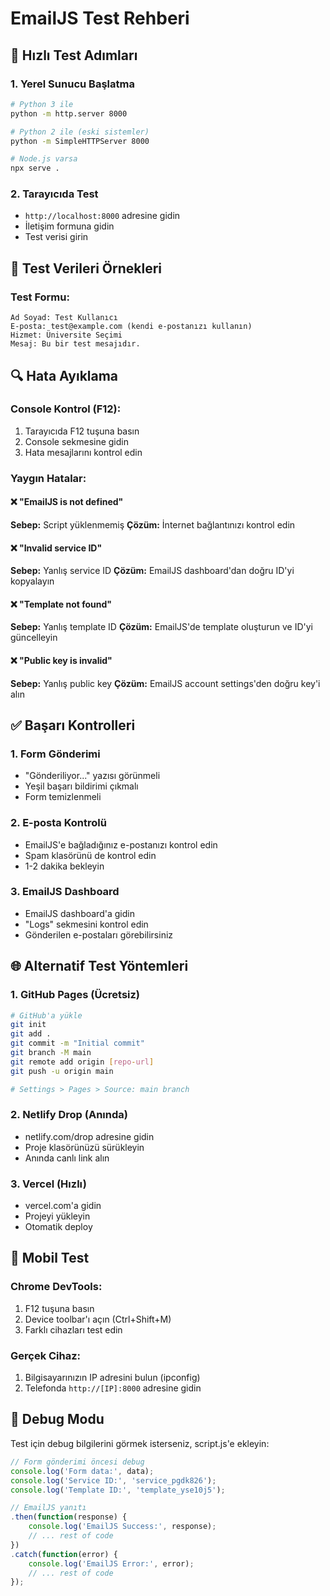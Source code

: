 # EmailJS Test Rehberi

## 🚀 Hızlı Test Adımları

### 1. Yerel Sunucu Başlatma
```bash
# Python 3 ile
python -m http.server 8000

# Python 2 ile (eski sistemler)
python -m SimpleHTTPServer 8000

# Node.js varsa
npx serve .
```

### 2. Tarayıcıda Test
- `http://localhost:8000` adresine gidin
- İletişim formuna gidin
- Test verisi girin

## 🧪 Test Verileri Örnekleri

### Test Formu:
```
Ad Soyad: Test Kullanıcı
E-posta: test@example.com (kendi e-postanızı kullanın)
Hizmet: Üniversite Seçimi
Mesaj: Bu bir test mesajıdır.
```

## 🔍 Hata Ayıklama

### Console Kontrol (F12):
1. Tarayıcıda F12 tuşuna basın
2. Console sekmesine gidin
3. Hata mesajlarını kontrol edin

### Yaygın Hatalar:

#### ❌ "EmailJS is not defined"
**Sebep:** Script yüklenmemiş
**Çözüm:** İnternet bağlantınızı kontrol edin

#### ❌ "Invalid service ID"
**Sebep:** Yanlış service ID
**Çözüm:** EmailJS dashboard'dan doğru ID'yi kopyalayın

#### ❌ "Template not found"
**Sebep:** Yanlış template ID
**Çözüm:** EmailJS'de template oluşturun ve ID'yi güncelleyin

#### ❌ "Public key is invalid"
**Sebep:** Yanlış public key
**Çözüm:** EmailJS account settings'den doğru key'i alın

## ✅ Başarı Kontrolleri

### 1. Form Gönderimi
- "Gönderiliyor..." yazısı görünmeli
- Yeşil başarı bildirimi çıkmalı
- Form temizlenmeli

### 2. E-posta Kontrolü
- EmailJS'e bağladığınız e-postanızı kontrol edin
- Spam klasörünü de kontrol edin
- 1-2 dakika bekleyin

### 3. EmailJS Dashboard
- EmailJS dashboard'a gidin
- "Logs" sekmesini kontrol edin
- Gönderilen e-postaları görebilirsiniz

## 🌐 Alternatif Test Yöntemleri

### 1. GitHub Pages (Ücretsiz)
```bash
# GitHub'a yükle
git init
git add .
git commit -m "Initial commit"
git branch -M main
git remote add origin [repo-url]
git push -u origin main

# Settings > Pages > Source: main branch
```

### 2. Netlify Drop (Anında)
- netlify.com/drop adresine gidin
- Proje klasörünüzü sürükleyin
- Anında canlı link alın

### 3. Vercel (Hızlı)
- vercel.com'a gidin
- Projeyi yükleyin
- Otomatik deploy

## 📱 Mobil Test

### Chrome DevTools:
1. F12 tuşuna basın
2. Device toolbar'ı açın (Ctrl+Shift+M)
3. Farklı cihazları test edin

### Gerçek Cihaz:
1. Bilgisayarınızın IP adresini bulun (ipconfig)
2. Telefonda `http://[IP]:8000` adresine gidin

## 🔧 Debug Modu

Test için debug bilgilerini görmek isterseniz, script.js'e ekleyin:

```javascript
// Form gönderimi öncesi debug
console.log('Form data:', data);
console.log('Service ID:', 'service_pgdk826');
console.log('Template ID:', 'template_yse10j5');

// EmailJS yanıtı
.then(function(response) {
    console.log('EmailJS Success:', response);
    // ... rest of code
})
.catch(function(error) {
    console.log('EmailJS Error:', error);
    // ... rest of code
});
``` 